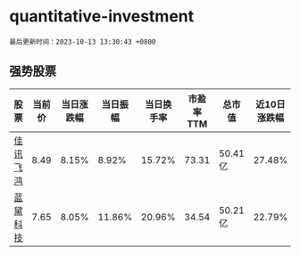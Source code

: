 # quantitative-investment

`最后更新时间：2023-10-13 13:30:43 +0800`

## 强势股票

|股票|当前价|当日涨跌幅|当日振幅|当日换手率|市盈率TTM|总市值|近10日涨跌幅|
|----|----|----|----|----|----|----|----|
|[佳讯飞鸿](https://xueqiu.com/S/SZ300213)|8.49|8.15%|8.92%|15.72%|73.31|50.41亿|27.48%|
|[蓝黛科技](https://xueqiu.com/S/SZ002765)|7.65|8.05%|11.86%|20.96%|34.54|50.21亿|22.79%|

